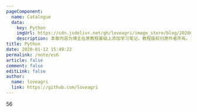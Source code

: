 ```yaml
---
pageComponent: 
  name: Catalogue
  data: 
    key: Python
    imgUrl: https://cdn.jsdelivr.net/gh/loveagri/image_store/blog/20200112160453.png
    description: 本章内容为博主在原教程基础上添加学习笔记，教程版权归原作者所有。来源：<a href='https://es6.ruanyifeng.com/' target='_blank'>ES6教程</a>
title: Python
date: 2020-01-12 15:49:22
permalink: /note/es6
article: false
comment: false
editLink: false
author: 
  name: loveagri
  link: https://github.com/loveagri
---
```

56